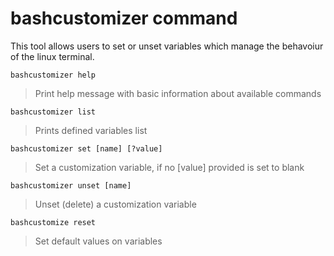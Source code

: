 # bashcustomizer command

This tool allows users to set or unset variables which manage the behavoiur of the linux terminal.

`bashcustomizer help`

> Print help message with basic information about available commands

`bashcustomizer list`

> Prints defined variables list

`bashcustomizer set [name] [?value]`

> Set a customization variable, if no [value] provided is set to blank

`bashcustomizer unset [name]`

> Unset (delete) a customization variable

`bashcustomize reset`

> Set default values on variables
